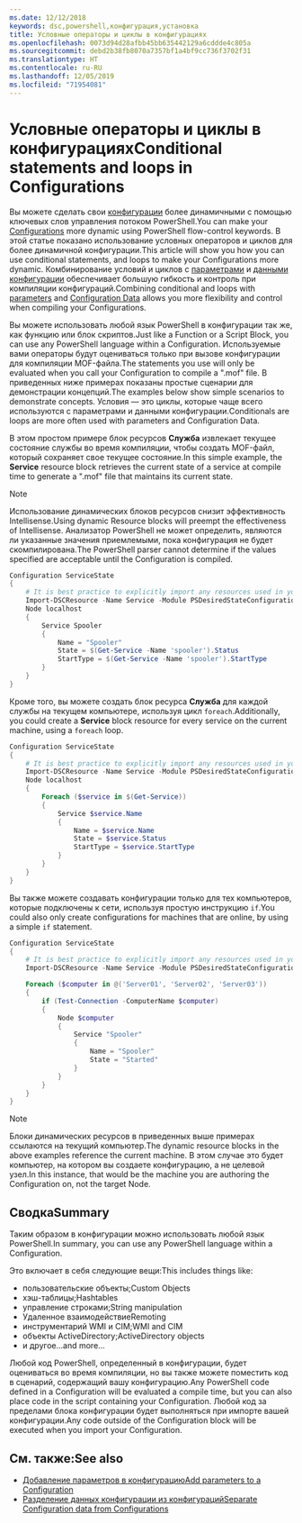 ```yaml
---
ms.date: 12/12/2018
keywords: dsc,powershell,конфигурация,установка
title: Условные операторы и циклы в конфигурациях
ms.openlocfilehash: 0073d94d28afbb45bb635442129a6cddde4c805a
ms.sourcegitcommit: debd2b38fb8070a7357bf1a4bf9cc736f3702f31
ms.translationtype: HT
ms.contentlocale: ru-RU
ms.lasthandoff: 12/05/2019
ms.locfileid: "71954081"
---
```

# <a name="conditional-statements-and-loops-in-configurations"></a><span data-ttu-id="2c94a-103">Условные операторы и циклы в конфигурациях</span><span class="sxs-lookup"><span data-stu-id="2c94a-103">Conditional statements and loops in Configurations</span></span>

<span data-ttu-id="2c94a-104">Вы можете сделать свои [конфигурации](configurations.md) более динамичными с помощью ключевых слов управления потоком PowerShell.</span><span class="sxs-lookup"><span data-stu-id="2c94a-104">You can make your [Configurations](configurations.md) more dynamic using PowerShell flow-control keywords.</span></span> <span data-ttu-id="2c94a-105">В этой статье показано использование условных операторов и циклов для более динамичной конфигурации.</span><span class="sxs-lookup"><span data-stu-id="2c94a-105">This article will show you how you can use conditional statements, and loops to make your Configurations more dynamic.</span></span> <span data-ttu-id="2c94a-106">Комбинирование условий и циклов с [параметрами](add-parameters-to-a-configuration.md) и [данными конфигурации](configData.md) обеспечивает большую гибкость и контроль при компиляции конфигураций.</span><span class="sxs-lookup"><span data-stu-id="2c94a-106">Combining conditional and loops with [parameters](add-parameters-to-a-configuration.md) and [Configuration Data](configData.md) allows you more flexibility and control when compiling your Configurations.</span></span>

<span data-ttu-id="2c94a-107">Вы можете использовать любой язык PowerShell в конфигурации так же, как функцию или блок скриптов.</span><span class="sxs-lookup"><span data-stu-id="2c94a-107">Just like a Function or a Script Block, you can use any PowerShell language within a Configuration.</span></span> <span data-ttu-id="2c94a-108">Используемые вами операторы будут оцениваться только при вызове конфигурации для компиляции MOF-файла.</span><span class="sxs-lookup"><span data-stu-id="2c94a-108">The statements you use will only be evaluated when you call your Configuration to compile a ".mof" file.</span></span> <span data-ttu-id="2c94a-109">В приведенных ниже примерах показаны простые сценарии для демонстрации концепций.</span><span class="sxs-lookup"><span data-stu-id="2c94a-109">The examples below show simple scenarios to demonstrate concepts.</span></span> <span data-ttu-id="2c94a-110">Условия — это циклы, которые чаще всего используются с параметрами и данными конфигурации.</span><span class="sxs-lookup"><span data-stu-id="2c94a-110">Conditionals are loops are more often used with parameters and Configuration Data.</span></span>

<span data-ttu-id="2c94a-111">В этом простом примере блок ресурсов **Служба** извлекает текущее состояние службы во время компиляции, чтобы создать MOF-файл, который сохраняет свое текущее состояние.</span><span class="sxs-lookup"><span data-stu-id="2c94a-111">In this simple example, the **Service** resource block retrieves the current state of a service at compile time to generate a ".mof" file that maintains its current state.</span></span>

> [!NOTE]
> <span data-ttu-id="2c94a-112">Использование динамических блоков ресурсов снизит эффективность Intellisense.</span><span class="sxs-lookup"><span data-stu-id="2c94a-112">Using dynamic Resource blocks will preempt the effectiveness of Intellisense.</span></span> <span data-ttu-id="2c94a-113">Анализатор PowerShell не может определить, являются ли указанные значения приемлемыми, пока конфигурация не будет скомпилирована.</span><span class="sxs-lookup"><span data-stu-id="2c94a-113">The PowerShell parser cannot determine if the values specified are acceptable until the Configuration is compiled.</span></span>

```powershell
Configuration ServiceState
{
    # It is best practice to explicitly import any resources used in your Configurations.
    Import-DSCResource -Name Service -Module PSDesiredStateConfiguration
    Node localhost
    {
        Service Spooler
        {
            Name = "Spooler"
            State = $(Get-Service -Name 'spooler').Status
            StartType = $(Get-Service -Name 'spooler').StartType
        }
    }
}
```

<span data-ttu-id="2c94a-114">Кроме того, вы можете создать блок ресурса **Служба** для каждой службы на текущем компьютере, используя цикл `foreach`.</span><span class="sxs-lookup"><span data-stu-id="2c94a-114">Additionally, you could create a **Service** block resource for every service on the current machine, using a `foreach` loop.</span></span>

```powershell
Configuration ServiceState
{
    # It is best practice to explicitly import any resources used in your Configurations.
    Import-DSCResource -Name Service -Module PSDesiredStateConfiguration
    Node localhost
    {
        Foreach ($service in $(Get-Service))
        {
            Service $service.Name
            {
                Name = $service.Name
                State = $service.Status
                StartType = $service.StartType
            }
        }
    }
}
```

<span data-ttu-id="2c94a-115">Вы также можете создавать конфигурации только для тех компьютеров, которые подключены к сети, используя простую инструкцию `if`.</span><span class="sxs-lookup"><span data-stu-id="2c94a-115">You could also only create configurations for machines that are online, by using a simple `if` statement.</span></span>

```powershell
Configuration ServiceState
{
    # It is best practice to explicitly import any resources used in your Configurations.
    Import-DSCResource -Name Service -Module PSDesiredStateConfiguration

    Foreach ($computer in @('Server01', 'Server02', 'Server03'))
    {
        if (Test-Connection -ComputerName $computer)
        {
            Node $computer
            {
                Service "Spooler"
                {
                    Name = "Spooler"
                    State = "Started"
                }
            }
        }
    }
}
```

> [!NOTE]
> <span data-ttu-id="2c94a-116">Блоки динамических ресурсов в приведенных выше примерах ссылаются на текущий компьютер.</span><span class="sxs-lookup"><span data-stu-id="2c94a-116">The dynamic resource blocks in the above examples reference the current machine.</span></span> <span data-ttu-id="2c94a-117">В этом случае это будет компьютер, на котором вы создаете конфигурацию, а не целевой узел.</span><span class="sxs-lookup"><span data-stu-id="2c94a-117">In this instance, that would be the machine you are authoring the Configuration on, not the target Node.</span></span>

<!---
Mention Get-DSCConfigurationFromSystem
-->

## <a name="summary"></a><span data-ttu-id="2c94a-118">Сводка</span><span class="sxs-lookup"><span data-stu-id="2c94a-118">Summary</span></span>

<span data-ttu-id="2c94a-119">Таким образом в конфигурации можно использовать любой язык PowerShell.</span><span class="sxs-lookup"><span data-stu-id="2c94a-119">In summary, you can use any PowerShell language within a Configuration.</span></span>

<span data-ttu-id="2c94a-120">Это включает в себя следующие вещи:</span><span class="sxs-lookup"><span data-stu-id="2c94a-120">This includes things like:</span></span>

- <span data-ttu-id="2c94a-121">пользовательские объекты;</span><span class="sxs-lookup"><span data-stu-id="2c94a-121">Custom Objects</span></span>
- <span data-ttu-id="2c94a-122">хэш-таблицы;</span><span class="sxs-lookup"><span data-stu-id="2c94a-122">Hashtables</span></span>
- <span data-ttu-id="2c94a-123">управление строками;</span><span class="sxs-lookup"><span data-stu-id="2c94a-123">String manipulation</span></span>
- <span data-ttu-id="2c94a-124">Удаленное взаимодействие</span><span class="sxs-lookup"><span data-stu-id="2c94a-124">Remoting</span></span>
- <span data-ttu-id="2c94a-125">инструментарий WMI и CIM;</span><span class="sxs-lookup"><span data-stu-id="2c94a-125">WMI and CIM</span></span>
- <span data-ttu-id="2c94a-126">объекты ActiveDirectory;</span><span class="sxs-lookup"><span data-stu-id="2c94a-126">ActiveDirectory objects</span></span>
- <span data-ttu-id="2c94a-127">и другое…</span><span class="sxs-lookup"><span data-stu-id="2c94a-127">and more...</span></span>

<span data-ttu-id="2c94a-128">Любой код PowerShell, определенный в конфигурации, будет оцениваться во время компиляции, но вы также можете поместить код в сценарий, содержащий вашу конфигурацию.</span><span class="sxs-lookup"><span data-stu-id="2c94a-128">Any PowerShell code defined in a Configuration will be evaluated a compile time, but you can also place code in the script containing your Configuration.</span></span> <span data-ttu-id="2c94a-129">Любой код за пределами блока конфигурации будет выполняться при импорте вашей конфигурации.</span><span class="sxs-lookup"><span data-stu-id="2c94a-129">Any code outside of the Configuration block will be executed when you import your Configuration.</span></span>

## <a name="see-also"></a><span data-ttu-id="2c94a-130">См. также:</span><span class="sxs-lookup"><span data-stu-id="2c94a-130">See also</span></span>

- [<span data-ttu-id="2c94a-131">Добавление параметров в конфигурацию</span><span class="sxs-lookup"><span data-stu-id="2c94a-131">Add parameters to a Configuration</span></span>](add-parameters-to-a-configuration.md)
- [<span data-ttu-id="2c94a-132">Разделение данных конфигурации из конфигураций</span><span class="sxs-lookup"><span data-stu-id="2c94a-132">Separate Configuration data from Configurations</span></span>](configData.md)
